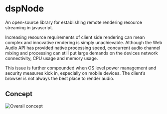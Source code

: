 # dspNode

An open-source library for establishing remote rendering resource streaming in javascript.

Increasing resource requirements of client side rendering can mean complex and innovative rendering is simply unachievable. Although the Web Audio API has provided native processing speed, concurrent audio channel mixing and processing can still put large demands on the devices network connectivity, CPU usage and memory usage. 

This issue is further compounded when OS level power management and security measures kick in, especially on mobile devices. The client’s browser is not always the best place to render audio.


## Concept
![Overall concept](./simplestOverview.svg)
